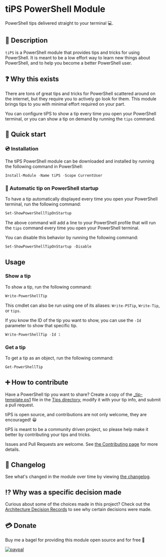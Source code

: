 # tiPS PowerShell Module

PowerShell tips delivered straight to your terminal 💻.

## 💬 Description

`tiPS` is a PowerShell module that provides tips and tricks for using PowerShell.
It is meant to be a low effort way to learn new things about PowerShell, and to help you become a better PowerShell user.

## ❓ Why this exists

There are tons of great tips and tricks for PowerShell scattered around on the internet, but they require you to actively go look for them.
This module brings tips to you with minimal effort required on your part.

You can configure tiPS to show a tip every time you open your PowerShell terminal, or you can show a tip on demand by running the `tips` command.

## 🚀 Quick start

### 💿 Installation

The tiPS PowerShell module can be downloaded and installed by running the following command in PowerShell:

```powershell
Install-Module -Name tiPS -Scope CurrentUser
```

### 🤖 Automatic tip on PowerShell startup

To have a tip automatically displayed every time you open your PowerShell terminal, run the following command:

```powershell
Set-ShowPowerShellTipOnStartup
```

The above command will add a line to your PowerShell profile that will run the `tips` command every time you open your PowerShell terminal.

You can disable this behavior by running the following command:

```powershell
Set-ShowPowerShellTipOnStartup -Disable
```

## Usage

### Show a tip

To show a tip, run the following command:

```powershell
Write-PowerShellTip
```

This cmdlet can also be run using one of its aliases: `Write-PSTip`, `Write-Tip`, or `tips`.

If you know the ID of the tip you want to show, you can use the `-Id` parameter to show that specific tip.

```powershell
Write-PowerShellTip -Id 1
```

### Get a tip

To get a tip as an object, run the following command:

```powershell
Get-PowerShellTip
```

## ➕ How to contribute

Have a PowerShell tip you want to share?
Create a copy of the [_tip-template.ps1](src/Tips/_tip-template.ps1) file in the [Tips directory](src/Tips), modify it with your tip info, and submit a pull request.

tiPS is open source, and contributions are not only welcome, they are encouraged! 😀

tiPS is meant to be a community driven project, so please help make it better by contributing your tips and tricks.

Issues and Pull Requests are welcome.
See [the Contributing page](docs/Contributing.md) for more details.

## 📃 Changelog

See what's changed in the module over time by viewing [the changelog](docs/Changelog.md).

## ⁉ Why was a specific decision made

Curious about some of the choices made in this project?
Check out the [Architecture Decision Records](docs/ArchitectureDecisionRecords) to see why certain decisions were made.

## 💳 Donate

Buy me a bagel for providing this module open source and for free 🙂

[![paypal](https://www.paypalobjects.com/en_US/i/btn/btn_donateCC_LG.gif)](https://www.paypal.com/cgi-bin/webscr?cmd=_s-xclick&hosted_button_id=JV6M4PKNLFQNQ)
